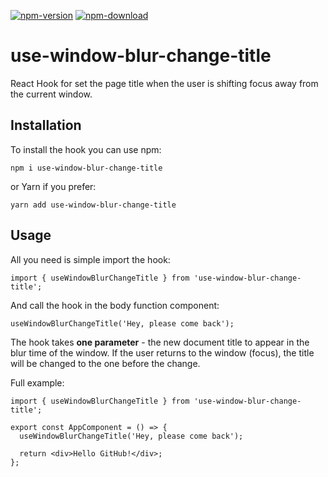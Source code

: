 [![npm-version](https://img.shields.io/npm/v/use-window-blur-change-title.svg)](https://www.npmjs.com/package/use-window-blur-change-title)
[![npm-download](https://img.shields.io/npm/dt/use-window-blur-change-title.svg)](https://www.npmjs.com/package/use-window-blur-change-title)

# use-window-blur-change-title

React Hook for set the page title when the user is shifting focus away from the current window.

## Installation

To install the hook you can use npm:

```shell
npm i use-window-blur-change-title
```

or Yarn if you prefer:

```shell
yarn add use-window-blur-change-title
```

## Usage

All you need is simple import the hook:

```tsx
import { useWindowBlurChangeTitle } from 'use-window-blur-change-title';
```

And call the hook in the body function component:

```tsx
useWindowBlurChangeTitle('Hey, please come back');
```

The hook takes **one parameter** - the new document title to appear in the blur time of the window. If the user returns to the window (focus), the title will be changed to the one before the change.

Full example:

```tsx
import { useWindowBlurChangeTitle } from 'use-window-blur-change-title';

export const AppComponent = () => {
  useWindowBlurChangeTitle('Hey, please come back');

  return <div>Hello GitHub!</div>;
};
```
